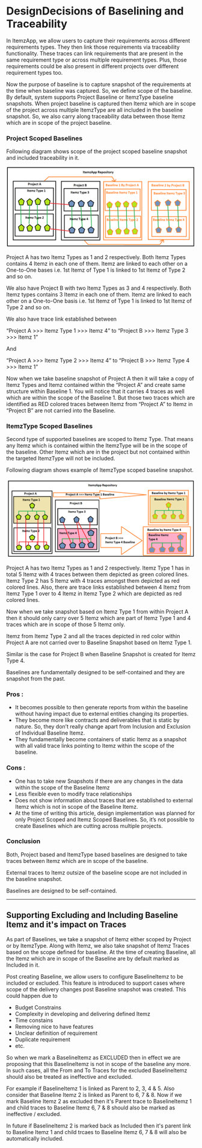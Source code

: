 ﻿
# DesignDecisions of Baselining and Traceability

In ItemzApp, we allow users to capture their requirements across different requirements types. They then link those requirements via traceability functionality. These traces can link requirements that are present in the same requirement type or across multiple requirement types. Plus, those requirements could be also present in different projects over different requirement types too. 

Now the purpose of baseline is to capture snapshot of the requirements at the time when baseline was captured. So, we define scope of the baseline. By default, system supports Project Baseline or ItemzType baseline snapshots. When project baseline is captured then Itemz which are in scope of the project across multiple ItemzType are all included in the baseline snapshot. So, we also carry along traceability data between those Itemz which are in scope of the project baseline.

### Project Scoped Baselines
Following diagram shows scope of the project scoped baseline snapshot and included traceability in it. 

![Project Based Baseline Snapshot And Traces](./ProjectBasedBaselineSnapshotAndTraces.png)

Project A has two Itemz Types as 1 and 2 respectively. Both Itemz Types contains 4 Itemz in each one of them. Itemz are linked to each other on a One-to-One bases i.e. 1st Itemz of Type 1 is linked to 1st Itemz of Type 2 and so on.

We also have Project B with two Itemz Types as 3 and 4 respectively. Both Itemz types contains 3 Itemz in each one of them. Itemz are linked to each other on a One-to-One basis i.e. 1st Itemz of Type 1 is linked to 1st Itemz of Type 2 and so on. 

We also have trace link established between 

“Project A >>> Itemz Type 1 >>> Itemz 4” to “Project B >>> Itemz Type 3 >>> Itemz 1” 

And 

“Project A >>> Itemz Type 2 >>> Itemz 4” to “Project B >>> Itemz Type 4 >>> Itemz 1” 

Now when we take baseline snapshot of Project A then it will take a copy of Itemz Types and Itemz contained within the “Project A” and create same structure within Baseline 1. You will notice that it carries 4 traces as well which are within the scope of the Baseline 1. But those two traces which are identified as RED colored traces between Itemz from “Project A” to Itemz in “Project B” are not carried into the Baseline. 

### ItemzType Scoped Baselines

Second type of supported baselines are scoped to Itemz Type. That means any Itemz which is contained within the ItemzType will be in the scope of the baseline. Other Itemz which are in the project but not contained within the targeted ItemzType will not be included.

Following diagram shows example of ItemzType scoped baseline snapshot.

![ItemzType Based Baseline Snapshot And Traces](./ItemzTypeBasedBaselineSnapshotAndTraces.png)

Project A has two Itemz Types as 1 and 2 respectively. Itemz Type 1 has in total 5 Itemz with 4 traces between them depicted as green colored lines. Itemz Type 2 has 5 Itemz with 4 traces amongst them depicted as red colored lines. Also, there are trace links established between 4 Itemz from Itemz Type 1 over to 4 Itemz in Itemz Type 2 which are depicted as red colored lines. 

Now when we take snapshot based on Itemz Type 1 from within Project A then it should only carry over 5 Itemz which are part of Itemz Type 1 and 4 traces which are in scope of those 5 Itemz only. 

Itemz from Itemz Type 2 and all the traces depicted in red color within Project A are not carried over to Baseline Snapshot based on Itemz Type 1.

Similar is the case for Project B when Baseline Snapshot is created for Itemz Type 4. 

Baselines are fundamentally designed to be self-contained and they are snapshot from the past. 

### Pros :
-   It becomes possible to then generate reports from within the baseline without having impact due to external entities changing its properties. 
-	They become more like contracts and deliverables that is static by nature. So, they don’t really change apart from Inclusion and Exclusion of Individual Baseline Itemz.
-	They fundamentally become containers of static Itemz as a snapshot with all valid trace links pointing to Itemz within the scope of the baseline.

### Cons :
-	One has to take new Snapshots if there are any changes in the data within the scope of the Baseline Itemz
-	Less flexible even to modify trace relationships
-	Does not show information about traces that are established to external Itemz which is not in scope of the Baseline Itemz.
-	At the time of writing this article, design implementation was planned for only Project Scoped and Itemz Scoped Baselines. So, it’s not possible to create Baselines which are cutting across multiple projects. 

### Conclusion
Both, Project based and ItemzType based baselines are designed to take traces between Itemz which are in scope of the baseline. 

External traces to Itemz outsize of the baseline scope are not included in the baseline snapshot.

Baselines are designed to be self-contained.

---
## Supporting Excluding and Including Baseline Itemz and it's impact on Traces

As part of Baselines, we take a snapshot of Itemz either scoped by Project or by ItemzType. Along with Itemz, we also take snapshot of Itemz Traces based on the scope defined for baseline. At the time of creating Baseline, all the Itemz which are in scope of the Baseline are by default marked as Included in it. 

Post creating Baseline, we allow users to configure BaselineItemz to be included or excluded. This feature is introduced to support cases where scope of the delivery changes post Baseline snapshot was created. This could happen due to 

- Budget Constrains
- Complexity in developing and delivering defined Itemz
- Time constains
- Removing nice to have features
- Unclear definition of requirement
- Duplicate requirement
- etc. 



So when we mark a BaselineItemz as EXCLUDED then in effect we are proposing that this BaselineItemz is not in scope of the baseline any more. In such cases, all the From and To Traces for the excluded BaselineItemz should also be treated as ineffective and excluded. 

For example if BaselineItemz 1 is linked as Parent to 2, 3, 4 & 5. Also consider that Baseline Itemz 2 is linked as Parent to 6, 7 & 8. Now if we mark Baseline Itemz 2 as excluded then it's Parent trace to BaselineItemz 1 and child traces to Baseline Itemz 6, 7 & 8 should also be marked as ineffective / excluded. 

In future if BaselineItemz 2 is marked back as Included then it's parent link to Baseline Itemz 1 and child trcaes to Baseline Itemz 6, 7 & 8 will also be automatically included.



